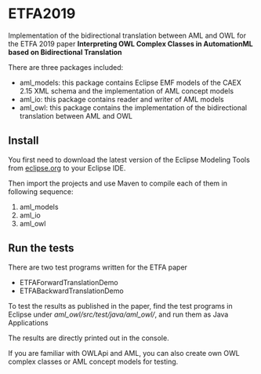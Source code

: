 # ETFA2019
Implementation of the bidirectional translation between AML and OWL for the ETFA 2019 paper **Interpreting OWL Complex Classes in AutomationML based on Bidirectional Translation**

There are three packages included:

* aml_models: this package contains Eclipse EMF models of the CAEX 2.15 XML schema and the implementation of AML concept models
* aml_io: this package contains reader and writer of AML models
* aml_owl: this package contains the implementation of the bidirectional translation between AML and OWL

## Install

You first need to download the latest version of the Eclipse Modeling Tools from [eclipse.org](http://www.eclipse.org/downloads/eclipse-packages/) to your Eclipse IDE.

Then import the projects and use Maven to compile each of them in following sequence:

1. aml_models
2. aml_io
3. aml_owl

## Run the tests

There are two test programs written for the ETFA paper

* ETFAForwardTranslationDemo
* ETFABackwardTranslationDemo

To test the results as published in the paper, find the test programs in Eclipse under *aml_owl/src/test/java/aml_owl/*, and run them as Java Applications

The results are directly printed out in the console.

If you are familiar with OWLApi and AML, you can also create own OWL complex classes or AML concept models for testing.
